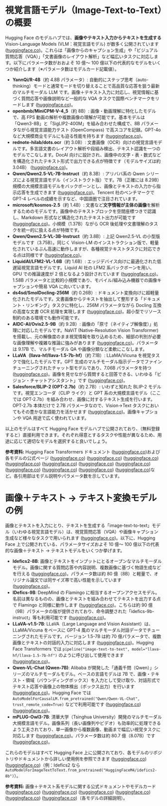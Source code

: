 # 視覚言語モデル（Image-Text-to-Text）の概要

Hugging Face のモデルハブでは、**画像やテキスト入力からテキストを生成する** Vision-Language Models (VLM：視覚言語モデル) が数多く公開されています ([huggingface.co](https://huggingface.co/docs/transformers/main/tasks/image_text_to_text#:~:text=Image))。これらは「画像からのキャプション生成」や「ビジュアル質問応答（VQA）」「文書画像のレイアウト解析」など幅広いタスクに対応します。以下にパラメータ数がおおよそ 10 億～ 100 億以下の代表的なモデルをいくつか紹介します（※パラメータ数はモデルカード記載値）。

- **YannQi/R-4B**（約 4.8B パラメータ）: 自動的にステップ思考（auto-thinking）モードと通常モードを切り替えることで高品質な応答を狙う最新のマルチモーダル LLM です。画像＋テキスト入力に対応し、視覚情報に基づく質問応答や画像説明など一般的な VQA タスクで国際ベンチマークをリードします ([huggingface.co](https://huggingface.co/YannQi/R-4B#:~:text=Model%20size))。
- **openbmb/MiniCPM-V-4_5**（約 8B）: 画像・動画理解に特化したモデルで、高 FPS 動画の解析や複数画像の理解が可能です。基本モデルは「Qwen3-8B」と「SigLIP2-400M」を組み合わせた構成で、8B パラメータながら視覚言語能力テスト (OpenCompass) で高スコアを記録。GPT-4o など大規模商业モデルにも迫る性能を持ちます ([huggingface.co](https://huggingface.co/openbmb/MiniCPM-V-4_5#:~:text=model%20is%20built%20on%20Qwen3,V%204.5%20include))。
- **rednote-hilab/dots.ocr**（約 3.0B）: 文書画像（OCR）向けの視覚言語モデルです。多言語文書のレイアウト解析や段組み検出、テキスト認識を一つのモデルでこなします。DocAI 向けに設計され、画像中の文字・表・数式などを構造化されたテキスト形式で出力できる点が特徴です（モデルサイズは約 3.04B） ([huggingface.co](https://huggingface.co/rednote-hilab/dots.ocr#:~:text=Safetensors))。
- **Qwen/Qwen2.5-VL-7B-Instruct**（約 8.3B）: アリババ系の Qwen シリーズによる視覚言語モデル（インストラクト版）です。7B（正確には 8.29B）規模の大規模言語モデルをバックボーンとし、画像とテキストの入力から指示応答を生成できます ([huggingface.co](https://huggingface.co/Qwen/Qwen2.5-VL-7B-Instruct#:~:text=Model%20size))。Tencent 社のベンチマークで GPT-4 レベルの成績を示すなど、中国語圏で注目されています。
- **microsoft/kosmos-2.5**（約 1.4B）: 文書など**文字情報が主体の画像**を解析するためのモデルです。画像中のテキストブロックを空間座標つきで認識し、Markdown 形式など構造化されたテキスト出力が可能です ([huggingface.co](https://huggingface.co/microsoft/kosmos-2.5#:~:text=Model%20size))。小規模（1.37B）ながら OCR 後処理や文書理解のタスクを統一的に扱える点が特徴です。
- **Qwen/Qwen2.5-VL-3B-Instruct**（約 3.8B）: 上記 Qwen2.5-VL の小型版モデルです（3.75B）。同じく Vision-LM のインストラクション版で、軽量化されているぶん高速に動作しますが、各種視覚テキストタスクに対応できる点は同様です ([huggingface.co](https://huggingface.co/Qwen/Qwen2.5-VL-3B-Instruct#:~:text=Model%20size))。
- **LiquidAI/LFM2-VL-1.6B**（約 1.6B）: エッジデバイス向けに最適化された低遅延視覚言語モデルです。Liquid AI 社の LFM2 系バックボーンを用い、GPU での推論速度が 2 倍となるよう設計されています ([huggingface.co](https://huggingface.co/LiquidAI/LFM2-VL-1.6B#:~:text=Model%20size))。1.58B パラメータと比較的小規模であり、モバイル/組み込み機器での画像キャプションや簡易 VQA に向いています。
- **ds4sd/SmolDocling-256M**（約 0.26B）: ドキュメント変換向けに超軽量化されたモデルです。文書画像からテキストを抽出して整形する「ドキュメント・リンギング」タスクに特化し、256M パラメータながら Docling 互換の高度な文書 OCR 処理を実現します ([huggingface.co](https://huggingface.co/ds4sd/SmolDocling-256M-preview#:~:text=match%20at%20L416%20256M%20params))。超小型でリソース制約のある環境でも動作可能です。
- **AIDC-AI/Ovis2.5-9B**（約 9.2B）: 画像の「原寸（ネイティブ解像度）」処理に対応したモデルです。NaViT (Native-Resolution Vision Transformer) を搭載し、元の解像度のまま視覚情報を取り込めるため、細部の判別が必要な画像理解や複雑な推論に強みがあります ([huggingface.co](https://huggingface.co/AIDC-AI/Ovis2.5-9B#:~:text=Model%20size))。パラメータは 9.17B で、マルチモーダル QA や画像分類など柔軟にこなします。
- **LLaVA（llava-hf/llava-1.5-7b-hf）**（約 7.1B）: LLaMA/Vicuna を視覚タスクで強化したモデルです。GPT 生成のマルチモーダル指示データでファインチューニングされたチャット型モデルであり、7.06B パラメータを持つ ([huggingface.co](https://huggingface.co/llava-hf/llava-1.5-7b-hf#:~:text=Model%20size))。画像を見せながら質問すると回答できる、いわゆる「ビジョン・チャットアシスタント」です ([huggingface.co](https://huggingface.co/llava-hf/llava-1.5-7b-hf#:~:text=Model%20type%3A%20LLaVA%20is%20an,based%20on%20the%20transformer%20architecture))。
- **Salesforce/BLIP-2 (OPT-2.7b)**（約 2.7B）: いわずと知れた BLIP-2 モデルです。視覚エンコーダ（CLIP ライク）と GPT 系の大規模言語モデル（ここでは OPT-2.7b）を組み合わせ、画像に対するテキスト生成を行います。OPT-2.7b 本体だけで 2.7B パラメータなので、Vision→Text タスクにおいてもその豊かな言語能力を活かせます ([huggingface.co](https://huggingface.co/paragon-AI/blip2-image-to-text#:~:text=BLIP,first%20released%20in%20this%20repository))。画像キャプションや VQA 用途で広く使われています。

以上のモデルはすべて Hugging Face モデルハブで公開されており、（無料登録すると）直接利用できます。それぞれ得意とするタスクや性能が異なるため、用途に応じて適切なモデルを選択すると良いでしょう。

**参考資料:** Hugging Face Transformers ドキュメント ([huggingface.co](https://huggingface.co/docs/transformers/main/tasks/image_text_to_text#:~:text=Image))および各モデルの公式ページ ([huggingface.co](https://huggingface.co/YannQi/R-4B#:~:text=Model%20size)) ([huggingface.co](https://huggingface.co/openbmb/MiniCPM-V-4_5#:~:text=model%20is%20built%20on%20Qwen3,V%204.5%20include)) ([huggingface.co](https://huggingface.co/rednote-hilab/dots.ocr#:~:text=Safetensors)) ([huggingface.co](https://huggingface.co/Qwen/Qwen2.5-VL-7B-Instruct#:~:text=Model%20size)) ([huggingface.co](https://huggingface.co/microsoft/kosmos-2.5#:~:text=Model%20size)) ([huggingface.co](https://huggingface.co/Qwen/Qwen2.5-VL-3B-Instruct#:~:text=Model%20size)) ([huggingface.co](https://huggingface.co/LiquidAI/LFM2-VL-1.6B#:~:text=Model%20size)) ([huggingface.co](https://huggingface.co/ds4sd/SmolDocling-256M-preview#:~:text=match%20at%20L416%20256M%20params)) ([huggingface.co](https://huggingface.co/AIDC-AI/Ovis2.5-9B#:~:text=Model%20size)) ([huggingface.co](https://huggingface.co/llava-hf/llava-1.5-7b-hf#:~:text=Model%20type%3A%20LLaVA%20is%20an,based%20on%20the%20transformer%20architecture)) ([huggingface.co](https://huggingface.co/paragon-AI/blip2-image-to-text#:~:text=BLIP,first%20released%20in%20this%20repository))など。各引用部はモデル説明やパラメータ数を示しています。

# 画像＋テキスト → テキスト変換モデルの例

画像とテキストを入力にとり、テキストを生成する「image-text-to-text」モデル（いわゆる視覚言語モデル）は、視覚質問応答（VQA）や画像キャプション生成など様々なタスクで用いられます ([huggingface.co](https://huggingface.co/docs/transformers/en/tasks/image_text_to_text#:~:text=Image,and%20are%20more%20generalist%20models))。以下に、Hugging Face 上で公開されている、パラメータサイズおよそ 10 億～ 100 億以下の代表的な画像＋テキスト → テキストモデルをいくつか挙げます。

- **Idefics2-8B**: 画像とテキストをインプットにとるオープンなマルチモーダルモデル。画像に関する質問応答や内容説明、複数画像に基づく物語生成などを行える ([huggingface.co](https://huggingface.co/docs/transformers/model_doc/idefics2#:~:text=Idefics2%20is%20an%20open%20multimodal,allows%20for%20varying%20inference%20efficiency))。パラメータ数は約 80 億（8B）と軽量で、オリジナル論文では同サイズ帯で高い性能を示しています ([huggingface.co](https://huggingface.co/docs/transformers/model_doc/idefics2#:~:text=Idefics2%20is%20an%20open%20multimodal,allows%20for%20varying%20inference%20efficiency))。
- **IDefics-9B**: DeepMind の Flamingo に相当するオープンアクセスモデル。名前は異なるものの、画像とテキストを組み合わせてテキストを出力する点で Flamingo と同様に動作します ([huggingface.co](https://huggingface.co/HuggingFaceM4/idefics-9b#:~:text=IDEFICS%20%28Image,publicly%20available%20data%20and%20models))。こちらは約 90 億（9B）パラメータの版が提供されており、命令調整された「idefics-9b-instruct」等も利用可能です ([huggingface.co](https://huggingface.co/HuggingFaceM4/idefics-9b#:~:text=choice,and%20a%20%203%20version))。
- **LLaVA-v1.5-7B**: LLaVA（Large Language and Vision Assistant）は、LLaMA/Vicuna をベースに GPT-4 風のマルチモーダル対話データでチューニングされたモデルです。バージョン 1.5-7B は約 70 億パラメータで、複数画像とテキストの対話的入力に対応します ([huggingface.co](https://huggingface.co/llava-hf/llava-1.5-7b-hf#:~:text=Model%20type%3A%20LLaVA%20is%20an,based%20on%20the%20transformer%20architecture))。Hugging Face Transformers では `pipeline("image-text-to-text", model="llava-hf/llava-1.5-7b-hf")` のように呼び出して使用できます ([huggingface.co](https://huggingface.co/llava-hf/llava-1.5-7b-hf#:~:text=))。
- **Qwen-VL-Chat (Qwen-7B)**: Alibaba が開発した「通義千問（Qwen）」シリーズのマルチモーダルモデル。ベースの言語モデルは 7B で、画像・テキスト・領域（バウンディングボックス）を入力として受け取り、対話形式でテキスト応答や画像上の物体検出（ボックス出力）を行います ([huggingface.co](https://huggingface.co/Qwen/Qwen-VL-Chat/blob/807926788c1456eda0d3ad6840f2858126d5b468/README.md#:~:text=%2A%20Qwen,is%20trained%20with%20alignment%20techniques))。Hugging Face では `AutoModelForCausalLM.from_pretrained("Qwen/Qwen-VL-Chat", trust_remote_code=True)` などで利用可能です ([huggingface.co](https://huggingface.co/Qwen/Qwen-VL-Chat#:~:text=model%20%3D%20AutoModelForCausalLM.from_pretrained%28%22Qwen%2FQwen)) ([huggingface.co](https://huggingface.co/Qwen/Qwen-VL-Chat/blob/807926788c1456eda0d3ad6840f2858126d5b468/README.md#:~:text=%2A%20Qwen,is%20trained%20with%20alignment%20techniques))。
- **mPLUG-Owl3-7B**: 清華大学（Tsinghua University）開発のマルチモーダル大規模言語モデル。画像系列（長い画像列やビデオ）も効率的に処理できるよう工夫されており、単一画像から複数画像、動画まで幅広い視覚タスクに対応します ([huggingface.co](https://huggingface.co/mPLUG/mPLUG-Owl3-7B-241101#:~:text=mPLUG,image%2C%20and%20video%20tasks))。パラメータ数は約 80.7 億（8.07B）です ([huggingface.co](https://huggingface.co/mPLUG/mPLUG-Owl3-7B-241101#:~:text=8))。

これらのモデルはすべて Hugging Face 上に公開されており、各モデルのリポジトリやドキュメントから詳しい使用例を参照できます ([huggingface.co](https://huggingface.co/docs/transformers/model_doc/idefics2#:~:text=Idefics2%20is%20an%20open%20multimodal,allows%20for%20varying%20inference%20efficiency)) ([huggingface.co](https://huggingface.co/llava-hf/llava-1.5-7b-hf#:~:text=))（例：Idefics2 なら `AutoModelForImageTextToText.from_pretrained("HuggingFaceM4/idefics2-8b")`）。

**参考資料:** 画像＋テキスト系モデルに関する公式ドキュメントやモデルカード ([huggingface.co](https://huggingface.co/docs/transformers/en/tasks/image_text_to_text#:~:text=Image,and%20are%20more%20generalist%20models)) ([huggingface.co](https://huggingface.co/docs/transformers/model_doc/idefics2#:~:text=Idefics2%20is%20an%20open%20multimodal,allows%20for%20varying%20inference%20efficiency)) ([huggingface.co](https://huggingface.co/HuggingFaceM4/idefics-9b#:~:text=IDEFICS%20%28Image,publicly%20available%20data%20and%20models)) ([huggingface.co](https://huggingface.co/llava-hf/llava-1.5-7b-hf#:~:text=Model%20type%3A%20LLaVA%20is%20an,based%20on%20the%20transformer%20architecture)) ([huggingface.co](https://huggingface.co/Qwen/Qwen-VL-Chat/blob/807926788c1456eda0d3ad6840f2858126d5b468/README.md#:~:text=%2A%20Qwen,is%20trained%20with%20alignment%20techniques)) ([huggingface.co](https://huggingface.co/mPLUG/mPLUG-Owl3-7B-241101#:~:text=8))（各モデルの詳細説明）。
